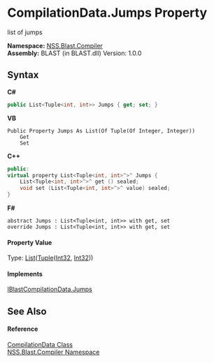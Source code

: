 # CompilationData.Jumps Property 
 

list of jumps

**Namespace:**&nbsp;<a href="26a25caa-f50b-92ad-f15c-dbb9db1493ae">NSS.Blast.Compiler</a><br />**Assembly:**&nbsp;BLAST (in BLAST.dll) Version: 1.0.0

## Syntax

**C#**<br />
``` C#
public List<Tuple<int, int>> Jumps { get; set; }
```

**VB**<br />
``` VB
Public Property Jumps As List(Of Tuple(Of Integer, Integer))
	Get
	Set
```

**C++**<br />
``` C++
public:
virtual property List<Tuple<int, int>^>^ Jumps {
	List<Tuple<int, int>^>^ get () sealed;
	void set (List<Tuple<int, int>^>^ value) sealed;
}
```

**F#**<br />
``` F#
abstract Jumps : List<Tuple<int, int>> with get, set
override Jumps : List<Tuple<int, int>> with get, set
```


#### Property Value
Type: <a href="https://docs.microsoft.com/dotnet/api/system.collections.generic.list-1" target="_blank" rel="noopener noreferrer">List</a>(<a href="https://docs.microsoft.com/dotnet/api/system.tuple-2" target="_blank" rel="noopener noreferrer">Tuple</a>(<a href="https://docs.microsoft.com/dotnet/api/system.int32" target="_blank" rel="noopener noreferrer">Int32</a>, <a href="https://docs.microsoft.com/dotnet/api/system.int32" target="_blank" rel="noopener noreferrer">Int32</a>))

#### Implements
<a href="2c087802-03ba-7d73-6c8e-790fecb04bfd">IBlastCompilationData.Jumps</a><br />

## See Also


#### Reference
<a href="52667f7e-8dc6-6543-e265-fdc90d6834fa">CompilationData Class</a><br /><a href="26a25caa-f50b-92ad-f15c-dbb9db1493ae">NSS.Blast.Compiler Namespace</a><br />